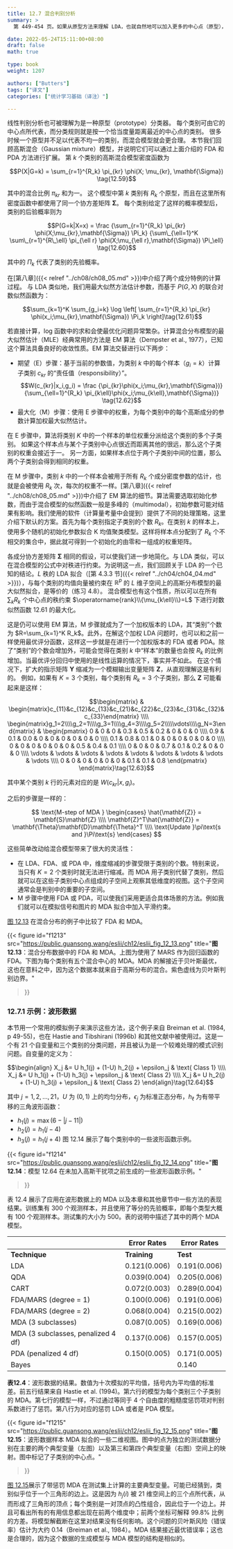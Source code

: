 ```yaml
---
title: 12.7 混合判别分析
summary: >
  第 449-454 页。如果从原型方法来理解 LDA，也就自然地可以加入更多的中心点（原型），从而使一个类别不对应一个分布。同时也仍可以继续使用 PDA 中的正则项。

date: 2022-05-24T15:11:00+08:00
draft: false
math: true

type: book
weight: 1207

authors: ["Butters"]
tags: ["译文"]
categories: ["统计学习基础（译注）"]

---
```


线性判别分析也可被理解为是一种原型（prototype）分类器。
每个类别可由它的中心点所代表，而分类规则就是按一个恰当度量距离最近的中心点的类别。
很多时候一个原型并不足以代表不均一的类别，而混合模型就会更合理。
本节我们回顾高斯混合（Gaussian mixture）模型，并说明它们可以通过上面介绍的 FDA 和 PDA 方法进行扩展。
第 $k$ 个类别的高斯混合模型密度函数为

$$P(X|G=k) = \sum_{r=1}^{R_k}
\pi_{kr} \phi(X; \mu_{kr}, \mathbf{\Sigma}) \tag{12.59}$$

其中的混合比例 $\pi_{kr}$ 和为一。
这个模型中第 $k$ 类别有 $R_k$ 个原型，而且在这里所有密度函数中都使用了同一个协方差矩阵 $\mathbf{\Sigma}$。
每个类别给定了这样的概率模型后，类别的后验概率则为

$$P(G=k|X=x) = \frac
{\sum_{r=1}^{R_k} \pi_{kr} \phi(X;\mu_{kr},\mathbf{\Sigma}) \Pi_k}
{\sum\_{\ell=1}^K \sum\_{r=1}^{R\_\ell}
\pi_{\ell r} \phi(X;\mu_{\ell r},\mathbf{\Sigma}) \Pi_\ell}
\tag{12.60}$$

其中的 $\Pi_k$ 代表了类别的先验概率。

在[第八章]({{< relref "../ch08/ch08_05.md" >}})中介绍了两个成分特例的计算过程。
与 LDA 类似地，我们用最大似然方法估计参数，而基于 $P(G,X)$ 的联合对数似然函数为：

$$\sum_{k=1}^K \sum_{g_i=k} \log \left[
\sum_{r=1}^{R_k} \pi_{kr} \phi(x_i;\mu_{kr},\mathbf{\Sigma}) \Pi_k
\right]\tag{12.61}$$

若直接计算，log 函数中的求和会使最优化问题异常繁杂。计算混合分布模型的最大似然估计（MLE）经典常用的方法是 EM 算法（Dempster et al., 1977），已知这个算法具备良好的收敛性质。EM 算法交替进行以下两步：
- 期望（E）步骤：基于当前的参数值，为类别 $k$ 中的每个样本（$g_i=k$）计算子类别 $c_{kr}$ 的“责任值（responsibility）”。
  $$W(c_{kr}|x_i,g_i) = \frac
    {\pi_{kr}\phi(x_i;\mu_{kr},\mathbf{\Sigma})}
    {\sum_{\ell=1}^{R_k} \pi_{k\ell}\phi(x_i;\mu_{k\ell},\mathbf{\Sigma})}
  \tag{12.62}$$
- 最大化（M）步骤：使用 E 步骤中的权重，为每个类别中的每个高斯成分的参数计算加权最大似然估计。

在 E 步骤中，算法将类别 $K$ 中的一个样本的单位权重分派给这个类别的多个子类别。
如果这个样本点与某个子类别中心点很近而距离其他的很远，那么这个子类别的权重会接近于一。
另一方面，如果样本点位于两个子类别中间的位置，那么两个子类别会得到相同的权重。

在 M 步骤中，类别 $k$ 中的一个样本会被用于所有 $R_k$ 个成分密度参数的估计，也就是会被使用 $R_k$ 次，每次的权重不一样。[第八章]({{< relref "../ch08/ch08_05.md" >}})中介绍了 EM 算法的细节。算法需要选取初始化参数，而由于混合模型的似然函数一般是多峰的（multimodal），初始参数可能对结果有影响。我们使用的软件（计算量考量中会提到）提供了不同的处理策略，这里介绍下默认的方案。首先为每个类别指定子类别的个数 $R_k$。在类别 $k$ 的样本上，使用多个随机的初始化参数拟合 K 均值聚类模型。这样将样本点分配到了 $R_k$ 个不相交的集合中，据此就可得到一个初始化的由零和一组成的权重矩阵。

各成分协方差矩阵 $\mathbf{\Sigma}$ 相同的假设，可以使我们进一步地简化。与 LDA 类似，可以在混合模型的公式中对秩进行约束。为说明这一点，我们回顾关于 LDA 的一个已知的结论。$L$ 秩的 LDA 拟合（[第 4.3.3 节]({{< relref "../ch04/ch04_04.md" >}})），与每个类别的均值向量被约束在 $\mathbb{R}^p$ 的 $L$ 维子空间上的高斯分布模型的最大似然拟合，是等价的（练习 4.8）。
混合模型也有这个性质，所以可以在所有 $\sum_k R_k$ 个中心点的秩约束 $\operatorname{rank}\\{\mu_{k\ell}\\}=L$ 下进行对数似然函数 12.61 的最大化。

这是仍可以使用 EM 算法，M 步骤就成为了一个加权版本的 LDA，其“类别”个数为 $R=\sum_{k=1}^K R_k$。此外，在解这个加权 LDA 问题时，也可以和之前一样使用最优评分函数，这样这一步就是在进行一个加权版本的 FDA 或者 PDA。除了“类别”的个数会增加外，可能会觉得在类别 $k$ 中“样本”的数量也会按 $R_k$ 的比例增加。当最优评分回归中使用的是线性运算的情况下，事实并不如此。
在这个情况下，扩大的指示矩阵 $\mathbf{Y}$ 缩减为一个模糊输出变量矩阵 $\mathbf{Z}$，从直观理解这是有利的。
例如，如果有 $K=3$ 个类别，每个类别有 $R_k=3$ 个子类别，那么 $\mathbf{Z}$ 可能看起来是这样：

$$\begin{matrix}
 & \begin{matrix}c_{11}&c_{12}&c_{13}&c_{21}&c_{22}&c_{23}&c_{31}&c_{32}&c_{33}\end{matrix}
\\\\ \begin{matrix}g_1=2\\\\g_2=1\\\\g_3=1\\\\g_4=3\\\\g_5=2\\\\\vdots\\\\g_N=3\end{matrix}
& \begin{pmatrix}
  0 & 0 & 0 & 0.3 & 0.5 & 0.2 & 0 & 0 & 0
  \\\\ 0.9 & 0.1 & 0.0 & 0 & 0 & 0 & 0 & 0 & 0
  \\\\ 0.1 & 0.8 & 0.1 & 0 & 0 & 0 & 0 & 0 & 0
  \\\\ 0 & 0 & 0 & 0 & 0 & 0 & 0.5 & 0.4 & 0.1
  \\\\ 0 & 0 & 0 & 0.7 & 0.1 & 0.2 & 0 & 0 & 0
  \\\\ \vdots & \vdots & \vdots & \vdots & \vdots & \vdots & \vdots & \vdots & \vdots
  \\\\ 0 & 0 & 0 & 0 & 0 & 0 & 0.1 & 0.1 & 0.8
\end{pmatrix}
\end{matrix}\tag{12.63}$$

其中某个类别 $k$ 行的元素对应的是 $W(c_{kr}|x, g_i)$。

之后的步骤是一样的：

$$ \text{M-step of MDA }
\begin{cases}
\hat{\mathbf{Z}} = \mathbf{S}\mathbf{Z} \\\\
\mathbf{Z}^T\hat{\mathbf{Z}} = \mathbf{\Theta}\mathbf{D}\mathbf{\Theta}^T \\\\
\text{Update }\pi\text{s and }\Pi\text{s}
\end{cases}
$$

这些简单改动给混合模型带来了很大的灵活性：
- 在 LDA、FDA、或 PDA 中，维度缩减的步骤受限于类别的个数。特别来说，当只有 $K=2$ 个类别时就无法进行缩减。而 MDA 用子类别代替了类别，然后就可以在这些子类别中心点组成的子空间上观察其低维度的视图。这个子空间通常会是判别中的重要的子空间。
- M 步骤中使用 FDA 或 PDA，可以使我们采用更适合具体场景的方法。例如我们就可以在模拟信号和图片的 MDA 拟合中加入平滑约束。

[图 12.13](#figure-f1213) 在混合分布的例子中比较了 FDA 和 MDA。

{{< figure
  id="f1213"
  src="https://public.guansong.wang/eslii/ch12/eslii_fig_12_13.png"
  title="**图 12.13**：混合分布数据中的 FDA 和 MDA。上图为使用了 MARS 作为回归函数的 FDA。下图为每个类别有五个混合中心的 MDA。MDA 的解接近于贝叶斯最优，这也在意料之中，因为这个数据本就来自于高斯分布的混合。紫色虚线为贝叶斯判别边界。"
>}}


### 12.7.1 示例：波形数据

本节用一个常用的模拟例子来演示这些方法，这个例子来自 Breiman et al. (1984, p 49-55)，也在 Hastie and Tibshirani (1996b) 和其他文献中被使用过。这是一个有 21 个自变量和三个类别的分类问题，并且被认为是一个较难处理的模式识别问题。自变量的定义为：

$$\begin{align}
X_j &= U h_1(j) + (1-U) h_2(j) + \epsilon_j  & \text{ Class 1} \\\\
X_j &= U h_1(j) + (1-U) h_3(j) + \epsilon_j  & \text{ Class 2} \\\\
X_j &= U h_2(j) + (1-U) h_3(j) + \epsilon_j  & \text{ Class 2}
\end{align}\tag{12.64}$$

其中 $j=1,2,\dots,21$，$U$ 为 $(0,1)$ 上的均匀分布，$\epsilon_j$ 为标准正态分布，$h_\ell$ 为有带平移的三角波形函数：
- $h_1(j)=\max(6-|j-11|)$
- $h_2(j)=h_1(j-4)$
- $h_3(j)=h_1(j+4)$
图 12.14 展示了每个类别中的一些波形函数示例。

{{< figure
  id="f1214"
  src="https://public.guansong.wang/eslii/ch12/eslii_fig_12_14.png"
  title="**图 12.14**：模型 12.64 在未加入高斯干扰项之前生成的一些波形函数示例。"
>}}

表 12.4 展示了应用在波形数据上的 MDA 以及本章和其他章节中一些方法的表现结果。训练集有 300 个观测样本，并且使用了等分的先验概率，即每个类型大概有 100 个观测样本。测试集的大小为 500。表的说明中描述了其中的两个 MDA 模型。

|               |  Error Rates | Error Rates |
|---------------|--------------|-------------|
| **Technique** | **Training** | **Test**    |
| LDA                                | 0.121(0.006) | 0.191(0.006) |
| QDA                                | 0.039(0.004) | 0.205(0.006) |
| CART                               | 0.072(0.003) | 0.289(0.004) |
| FDA/MARS (degree = 1)              | 0.100(0.006) | 0.191(0.006) |
| FDA/MARS (degree = 2)              | 0.068(0.004) | 0.215(0.002) |
| MDA (3 subclasses)                 | 0.087(0.005) | 0.169(0.006) |
| MDA (3 subclasses, penalized 4 df) | 0.137(0.006) | 0.157(0.005) |
| PDA (penalized 4 df)               | 0.150(0.005) | 0.171(0.005) |
| Bayes                              |              | 0.140        |

**表12.4**：波形数据的结果。数值为十次模拟的平均值，括号内为平均值的标准差。前五行结果来自 Hastie et al. (1994)。第六行的模型为每个类别三个子类别的 MDA。第七行的模型一样，不过通过等同于 4 个自由度的粗糙度惩罚项对判别系数进行了惩罚。第八行为对应的惩罚 LDA 或者是 PDA 模型。

{{< figure
  id="f1215"
  src="https://public.guansong.wang/eslii/ch12/eslii_fig_12_15.png"
  title="**图 12.15**：波形数据样本 MDA 拟合的一些二维视图。图中的点为独立的测试数据分别在主要的两个典型变量（左图）以及第三和第四个典型变量（右图）空间上的映射。图中标记了子类别的中心点。"
>}}

[图 12.15](#figure-f1215)展示了带惩罚 MDA 在测试集上计算的主要典型变量。可能已经猜到，类别似乎位于一个三角形的边上。这是因为 $h_j(i)$ 被 21 维空间上的三个点所代表，从而形成了三角形的顶点；每个类别是一对顶点的凸性组合，因此位于一个边上。并且可看出所有的有用信息都出现在前两个维度中；前两个坐标可解释 99.8% 比例的方差。将模型解截断在这里对结果没有任何影响。这个问题的贝叶斯风险（错误率）估计为大约 0.14（Breiman et al., 1984）。MDA 结果接近最优错误率；这也是合理的，因为这个数据的生成模型与 MDA 模型的结构是相似的。